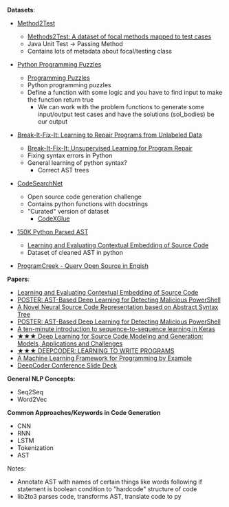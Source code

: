 **Datasets**:
- [Method2Test](https://github.com/microsoft/methods2test)
    - [Methods2Test: A dataset of focal methods mapped to test cases](https://arxiv.org/pdf/2203.12776v1.pdf)
    - Java Unit Test -> Passing Method
    - Contains lots of metadata about focal/testing class 


- [Python Programming Puzzles](https://github.com/microsoft/PythonProgrammingPuzzles)
    - [Programming Puzzles](https://arxiv.org/pdf/2106.05784v3.pdf)
    - Python programming puzzles 
    - Define a function with some logic and you have to find input to make the function return true 
        - We can work with the problem functions to generate some input/output test cases and have the solutions (sol_bodies) be our output 

- [Break-It-Fix-It: Learning to Repair Programs from Unlabeled Data](https://github.com/michiyasunaga/bifi)
    - [Break-It-Fix-It: Unsupervised Learning for Program Repair](https://arxiv.org/pdf/2106.06600v2.pdf)
    - Fixing syntax errors in Python
    - General learning of python syntax?
        - Correct AST trees

- [CodeSearchNet](https://github.com/github/CodeSearchNet#data-details)
    - Open source code generation challenge
    - Contains python functions with docstrings 
    - "Curated" version of dataset
        - [CodeXGlue](https://github.com/microsoft/CodeXGLUE)
- [150K Python Parsed AST](https://www.sri.inf.ethz.ch/py150)
    - [Learning and Evaluating Contextual Embedding of Source Code](https://arxiv.org/pdf/2001.00059v3.pdf)
    - Dataset of cleaned AST in python
- [ProgramCreek - Query Open Source in Engish](https://www.programcreek.com/python/?action=search_nlp)


**Papers**:
- [Learning and Evaluating Contextual Embedding of Source Code](https://arxiv.org/pdf/2001.00059v3.pdf)
- [POSTER: AST-Based Deep Learning for Detecting Malicious PowerShell](https://arxiv.org/pdf/1810.09230.pdf)
- [A Novel Neural Source Code Representation based on Abstract Syntax Tree](http://xuwang.tech/paper/astnn_icse2019.pdf)
- [POSTER: AST-Based Deep Learning for Detecting Malicious PowerShell](https://ieeexplore.ieee.org/stamp/stamp.jsp?tp=&arnumber=8809752)
- [A ten-minute introduction to sequence-to-sequence learning in Keras](https://blog.keras.io/a-ten-minute-introduction-to-sequence-to-sequence-learning-in-keras.html)
- [★★★ Deep Learning for Source Code Modeling and Generation: Models, Applications and Challenges](https://arxiv.org/pdf/2002.05442.pdf)
- [★★★ DEEPCODER: LEARNING TO WRITE PROGRAMS](https://arxiv.org/pdf/1611.01989.pdf)
- [A Machine Learning Framework for Programming by Example](https://www.microsoft.com/en-us/research/wp-content/uploads/2016/11/83-A-Machine-Learning-Framework-for-Programming-by-Example.pdf)
- [DeepCoder Conference Slide Deck](https://www.cs.columbia.edu/~suman/harry_slides.pdf)


**General NLP Concepts:**
- Seq2Seq
- Word2Vec

**Common Approaches/Keywords in Code Generation**
- CNN
- RNN
- LSTM
- Tokenization
- AST

Notes:
- Annotate AST with names of certain things like words following if statement is boolean condition to "hardcode" structure of code
- lib2to3 parses code, transforms AST, translate code to py